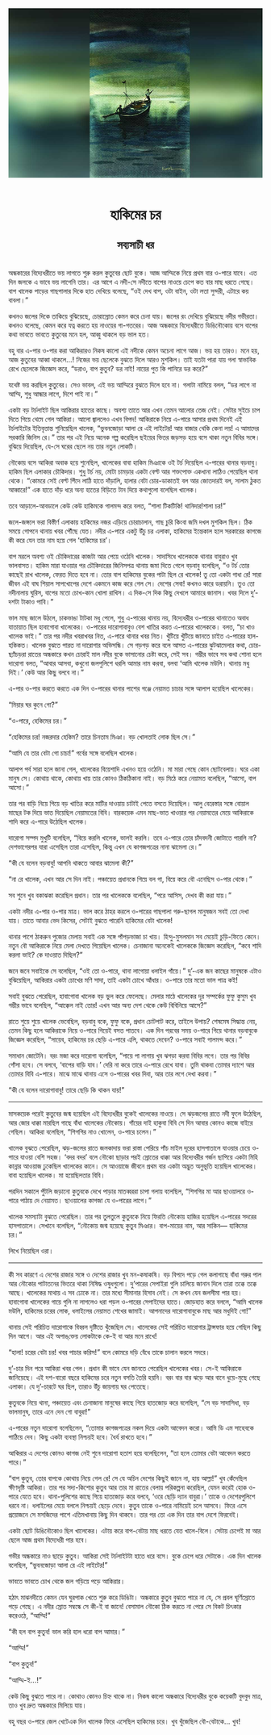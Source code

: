 <div align=center> <img src="../../metadata/images/rabibasariya/হাকিমের-চর-সব্যসাচী-ধর.jpg" align="center"></div><br><h1 align=center>হাকিমের চর</h1>
<h2 align=center>সব্যসাচী ধর</h2><br>অন্ধকারের বিদ্যেধরীতে ভয় লাগতে শুরু করল কুতুবের ছোট বুকে। আজ আম্মিকে নিয়ে প্রথম বার ও-পারে যাবে। এত দিন জলকে এ ভাবে ভয় লাগেনি তার। এর আগে এ নদী-সে নদীতে বাপের নাওয়ে চেপে কত বার মাছ ধরতে গেছে। বাপ খালেক পাড়ের গাছপালার দিকে হাত দেখিয়ে বলেছে, “ওই দেখ বাপ, ওটা বাইন, ওটা লতা সুন্দরী, এটারে কয় বাবলা।”

কখনও জলের দিকে তাকিয়ে বুঝিয়েছে, চোরাস্রোত কেমন করে চেনা যায়। জলের রং দেখিয়ে বুঝিয়েছে নদীর গভীরতা। কখনও বলেছে, কেমন করে যত্ন করতে হয় নাওয়ের গা-গতরের। আজ অন্ধকারে বিদ্যেধরীতে ডিঙিনৌকোয় বসে বাপের কথা ভাবতে ভাবতে কুতুবের মনে হল, আব্বু থাকলে বড় ভাল হত।

বহু বার এ-পার ও-পার করা আকিরারও নিকষ কালো এই নদীকে কেমন অচেনা লাগে আজ। ভয় হয় তারও। মনে হয়, আজ কুতুবের আব্বা থাকলে...! নিজের ভয় ছেলেকে বুঝতে দিলে আরও মুশকিল। তাই যতটা পারা যায় গলা স্বাভাবিক রেখে ছেলেকে জিজ্ঞেস করে, “ডরাও, বাপ কুতুব? ডর নাই! নায়ের পুত কি পানিরে ডর করে?”

যথেষ্ট ভয় করছিল কুতুবের। সেও ভাবল, এই ভয় আম্মিরে বুঝতে দিলে হবে না। গলাটা নামিয়ে বলল, “ডর লাগে না আম্মি, শুধু আন্ধার লাগে, দিশে পাই না।”

একটা বড় টর্চলাইট ছিল আকিরার হাতের কাছে। অবশ্য তাতে আর এখন তেমন আলোর তেজ নেই। সেটার সুইচে চাপ দিতে গিয়ে থেমে গেল আকিরা। আলো জ্বাললেও এখন বিপদ! আকিরাকে নিয়ে এ-পারে আসার প্রথম দিনেই এই টর্চলাইটের ইতিবৃত্তান্ত শুনিয়েছিল খালেক, “ভুবনজোড়া আলা রে এই লাইটের! আর বাজার থেকি কেনা লয়! এ আমাদের সরকারি জিনিস রে।” তার পর এই নিয়ে অনেক গল্প করেছিল ছইয়ের ভিতর জড়সড় হয়ে বসে থাকা নতুন বিবির সঙ্গে। বুঝিয়ে দিয়েছিল, যে-সে ঘরের ছেলে নয় তার নতুন লোকটি।

নৌকোয় বসে আকিরা অবাক হয়ে শুনেছিল, খালেকের বাবা হাকিম মিঞাকে ওই টর্চ দিয়েছিল এ-পারের থানার বড়বাবু। হাকিম ছিল এলাকার চৌকিদার। শুধু টর্চ নয়, মোটা চামড়ার একটা বেল্ট আর শক্তপোক্ত একখানা লাঠিও পেয়েছিল থানা থেকে। “কোমরে সেই বেল্ট পিঁদে লাঠি হাতে দাঁড়ালি, হালার বেটা চোর-ডাকাতই বল আর জোতদারই বল, সালাম ঠুকত আব্বারে!” এক হাতে দাঁড় ধরে অন্য হাতের বিড়িতে টান দিয়ে কথাগুলো বলেছিল খালেক।

তবে আড়ালে-আবডালে কেউ কেউ হাকিমকে গালমন্দ করে বলত, “শালা টিকটিকি! থানিদার!শালা চর!”

জলে-জঙ্গলে ভরা বিস্তীর্ণ এলাকায় হাকিমের নজর এড়িয়ে চোরাচালান, গাছ চুরি কিংবা জমি দখল মুশকিল ছিল। ঠিক সময়ে গোপনে থানায় খবর পৌঁছে যেত। নদীর এ-পারে একটু উঁচু চর এলাকা, হাকিমের ইন্তেকাল হলে সরকারের কাগজে কী করে যেন তার নাম হয়ে গেল ‘হাকিমের চর’।

বাপ মরলে অবশ্য ওই চৌকিদারের কাজটা আর পেয়ে ওঠেনি খালেক। সাদাসিধে খালেককে থানার বাবুরাও খুব ভালবাসত। হাকিম মারা যাওয়ার পর চৌকিদারের জিনিসপত্র থানায় জমা দিতে গেলে বড়বাবু বলেছিল, “ও টর্চ তোর কাছেই রাখ খালেক, ফেরত দিতে হবে না। তোর বাপ হাকিমের বুকের পাটা ছিল রে খালেক! তু তো একটা গাধা রে! সারা জীবন এই বাঘ শিয়াল সাপখোপের দেশে একমনে কাজ করে গেল সে। দেশের সেবা! কখনও কারে ডরায়নি। তুও তো নদীনালায়  ঘুরিস, বাপের মতো চোখ-কান খোলা রাখিস। এ দিক-সে দিক কিছু দেখলে আমারে জানাস। খবর দিলে দু’-দশটা টাকাও পাবি।”

ভাল মাছ জালে উঠলে, চাকভাঙা টাটকা মধু পেলে, শুধু এ-পারের থানায় নয়, বিদ্যেধরীর ও-পারের থানাতেও অবাধ যাতায়াত ছিল হাবাগোবা খালেকের। ও-পারের দারোগাবাবুও বেশ খাতির করত এ-পারের খালেককে। বলত, “চা খাও খালেক ভাই।” তার পর নদীর খবরাখবর নিত, এ-পারে থানার খবর নিত। খুঁটিয়ে খুঁটিয়ে জানতে চাইত এ-পারের হাল-হকিকত। খালেক বুঝতে পারত না দারোগার অভিসন্ধি। সে গড়গড় করে বলে আসত এ-পারের ঝুটঝামেলার কথা, চোর-ছ্যাঁচড়রা রাতের অন্ধকারে কখন চোরাই মাল নদীর বুকে ভাসানোর চেষ্টা করে, সেই সব। গম্ভীর ভাবে সব কথা শোনা হলে দারোগা বলত, “আবার আসবা, কখুনো জলপুলিশে ধরলি আমার নাম করবা, বলবা ‘আমি খালেক মউলি। থানায় মধু দিই।’ কেউ আর কিছু বলবে না।”

এ-পার ও-পার করতে করতে এক দিন ও-পারের থানার পাশের গঞ্জে নেয়ামত চাচার সঙ্গে আলাপ হয়েছিল খালেকের।

“মিয়ার ঘর কুনে গো?”

“ও-পারে, হেকিমের চর।”

“হেকিমের চর! নজরদার হেকিম? তারে চিনতাম মিঞা। বড় খোলতাই লোক ছিল সে।”

“আমি যে তার বেটা গো চাচা!” গর্বের সঙ্গে বলেছিল খালেক।

আলাপ পর্ব সারা হলে জানা গেল, খালেকের বিয়েশাদি এখনও হয়ে ওঠেনি। মা মারা গেছে কোন ছোটবেলায়। ঘরে একা মানুষ সে। কোথায় থাকে, কোথায় খায় তার কোনও ঠিকঠিকানা নাই। বড় মিঠে করে নেয়ামত বলেছিল, “আসো, বাপ আসো।”

তার পর বাড়ি নিয়ে গিয়ে বড় খাতির করে মাটির দাওয়ায় চাটাই পেতে বসতে দিয়েছিল। আলু বেরেস্তার সঙ্গে বোয়াল মাছের টক দিয়ে ভাত দিয়েছিল নেয়ামতের বিবি। বারকয়েক এমন মাছ-ভাত খাওয়ার পর নেয়ামতের মেয়ে আকিরাকে শাদি করে এ-পারে উঠেছিল খালেক।

দারোগা সম্পদ মুখুটি বলেছিল, “বিয়ে করলি খালেক, ভালই করলি। তবে এ-পারে তোর চাঁদবদনী জোটাতে পারলি না? দেশভাগেরপর যারা এসেছিল তারা এসেছিল, কিন্তু এখন যে কাগজপত্রের নানা ঝামেলা রে।”

“কী যে বলেন বড়বাবু! আপনি থাকতে আবার ঝামেলা কী?”

“না রে খালেক, এখন আর সে দিন নাই। পঞ্চায়েত প্রধানকে গিয়ে বল গা, বিয়ে করে বৌ এনেছিস ও-পার থেকে।”

সব শুনে খুব বকাঝকা করেছিল প্রধান। তার পর খালেককে বলেছিল, “পরে আসিস, দেখব কী করা যায়।”

একটা নদীর এ-পার ও-পার মাত্র। ভাল করে ঠাহর করলে ও-পারের গাছপালা গরু-ছাগল মানুষজন সবই তো দেখা যায়। তাতে আবার ভেদ কিসের, সেটাই বুঝতে পারেনি হাকিমের বেটা খালেক!

থানার পাশে ঠাকরুন পুজোর মেলায় সবাই এক সঙ্গে পাঁপড়ভাজা চা খায়। হিন্দু-মুসলমান সব মেয়েই চুড়ি-ফিতে কেনে। নতুন বৌ আকিরাকে নিয়ে মেলা দেখতে গিয়েছিল খালেক। চেনাজানা অনেকেই খালেককে জিজ্ঞেস করেছিল, “কবে শাদি করলা ভাই? কে দাওয়াত দিছিল?”

জনে জনে সবাইকে সে বলেছিল, “ওই তো ও-পারে, থানা লাগোয়া ধলাইল গাঁয়ে।” দু’-এক জন কাছের মানুষকে এটাও বুঝিয়েছিল, আকিরার একটা চোখের মণি সাদা, তাই একটা চোখে আঁধার। ও-পারে তার মতো ভাল পাত্র কই!

সবাই বুঝতে পেরেছিল, হাবাগোবা খালেক বড় ভুল করে ফেলেছে। মেলার মাঠে খালেকের দূর সম্পর্কের ফুফু কুসুম খুব গম্ভীর ভাবে বলেছিল, “আক্কেল নাই তোর! এখন আর অন্য দেশ থেকে কেউ বিবিনিয়ে আসে?”

রাতে শুয়ে শুয়ে খালেক ভেবেছিল, বড়বাবু বকে, ফুফু বকে, প্রধান চোটপাট করে, তাইলে উপায়? শেষমেষ সিদ্ধান্ত নেয়, তেমন কিছু হলে আকিরাকে নিয়ে ও-পারে গিয়েই বসত পাতবে। এক দিন পরবের সময় ও-পারে গিয়ে থানার বড়বাবুকে জিজ্ঞেস করেছিল, “সায়েব, হাকিমের চর ছেড়ি এ-পারে এলি, থাকতে দেবেন? ও-পারে সবাই গালমন্দ করে।”

সমাধান জোটেনি। বরং মজা করে দারোগা বলেছিল, “পায়ে পা লাগায় খুব ঝগড়া করবা বিবির লগে। তার পর বিবির গোঁসা হবে। সে বলবে, ‘বাপের বাড়ি যাব।’ দেরি না করে তারে এ-পারে রেখে যাবা। তুমি থাকবা তোমার দ্যাশে আর তোমার বিবি এ-পারে। মাঝে মাঝে থানায় এসে ও-পারের খবর দিবা, আর তার লগে দেখা করবা।”

“কী যে বলেন দারোগাবাবু! তারে ছেড়ি কি থাকন যায়!”

*****

মাসকয়েক পরেই কুতুবের জন্ম হয়েছিল এই বিদ্যেধরীর বুকেই খালেকের নাওয়ে। সে ঝড়জলের রাতে নদী ফুলে উঠেছিল, আর জোর ধাক্কা মারছিল গাছে বাঁধা খালেকের নৌকোয়। গাঁয়ের দাই হাকুবা বিবি সে দিন আবার কোনও কাজে বাইরে গেছিল। আকিরা বলেছিল, “শিগগির নাও খোলেন, ও-পারে চলেন।”

খালেক বুঝতে পেরেছিল, ঝড়-জলের রাতে জলকাদায় ভরা রাস্তা পেরিয়ে পাঁচ মাইল দূরের হাসপাতালে যাওয়ার চেয়ে ও-পারে যাওয়া বেশি সহজ। ‘বদর বদর’ বলে নৌকো ছাড়ার পরই স্রোতের ধাক্কা আর বিদ্যেধরীর গর্জন ছাপিয়ে একটা মিহি কান্নার আওয়াজ ঢুকেছিল খালেকের কানে। সে আওয়াজে জীবনে প্রথম বার একটা অদ্ভুত অনুভূতি হয়েছিল খালেকের। বাবা হয়েছিল খালেক। মা হয়েছিলতার বিবি।

পরদিন সকালে পুঁটলি জড়ানো কুতুবকে দেখে পাড়ার মাতব্বররা চাপা গলায় বলেছিল, “শিগগির মা আর ছাওয়ালরে ও-পারে পাঠায় দে নেয়ামত। ছাওয়ালের কাগজা যে ও-পারের লাগে।”

খালেক সমস্যাটা বুঝতে পেরেছিল। তার পর তুলতুলে কুতুবকে নিয়ে ফিরতি নৌকোয় হাজির হয়েছিল এ-পারের সদরের হাসপাতালে। সেখানে বলেছিল, “নৌকোয় জন্ম হয়েছে কুতুব মিঞার। বাপ-মায়ের নাম, আর সাকিন— হাকিমের চর।”

লিখে নিয়েছিল ওরা।

*****

কী সব কারণে এ দেশের রাজার সঙ্গে ও দেশের রাজার খুব মন-কষাকষি। বড় বিপদে পড়ে গেল কলাগাছে বাঁধা গরুর পাল আর নৌকোর পাটাতনের ভিতরে থাকা নিষিদ্ধ ওষুধগুলো। দু’পারের সেপাইরা গুলি চালিয়ে জানান দিলে তারা তক্কে তক্কে আছে। খালেকের মাথায় এ সব ঢোকে না। তার মধ্যে সীমানার হিসাব নেই। সে কখন যেন জলসীমা পার হয়। হাবাগোবা খালেকের গায়ে গুলি না লাগলেও ধরা পড়ল ও-পারের সেপাইদের হাতে। জোড়হাত করে বললে, “আমি খালেক মউলি, হাকিমের চরের লোক, ধলাইলের নেয়ামত শেখের জামাই। আপনাদের দারোগাবাবুকে মাছ আর মধুদিই গো!”

থানায় সেই পরিচিত দারোগাকে বিহ্বল দৃষ্টিতে খুঁজেছিল সে। খালেকের সেই পরিচিত দারোগার ট্রান্সফার হয়ে গেছিল কিছু দিন আগে। আর এই অপাঙ্‌ক্তেয় লোকটাকে কে-ই বা আর মনে রাখে!

“হালা! চরের বেটা চর! খবর পাচার করিস!” বলে কোমরে দড়ি বেঁধে তাকে চালান করলে সদরে।

দু’-চার দিন পরে আকিরা খবর পেল। প্রধান কী ভাবে যেন জানতে পেরেছিল খালেকের খবর। সে-ই আকিরাকে জানিয়েছে। এই দশ-বারো বছরে হাকিমের চরে নতুন বসতি তৈরি হয়নি। বরং বার বার ঝড়ে আর বানে ধুয়ে-মুছে গেছে এলাকা। যে দু’-চারটে ঘর ছিল, তারাও উঁচু জায়গায় ঘর পেতেছে।

কুতুবকে নিয়ে থানা, পঞ্চায়েত এবং চেনাজানা মানুষের কাছে গিয়ে হাতজোড় করে বলেছিল, “সে বড় সাদাসিধা, বড় ভালমানুষ, তারে এনে দেন গো বাবুরা!”

এ-পারের নতুন দারোগা বলেছিলেন, “তোমার কাগজপত্রের নকল দিয়ে একটা আবেদন করো। আমি ডি এম সাহেবকে পাঠিয়ে দেব। কিছু একটা ব্যবস্থা নিশ্চয়ই হবে। ধৈর্য রাখতে হবে।”

আকিরার এ দেশের কোনও কাগজ নেই শুনে দারোগা হতাশ হয়ে বলেছিলেন, “তা হলে তোমার বেটা আবেদন করতে পারে।”

“বাপ কুতুব, তোর বাপকে কোথায় নিয়ে গেল রে! সে যে অচিন দেশের কিছুই জানে না, হায় আল্লা!” খুব কেঁদেছিল ক্ষীণদৃষ্টি আকিরা। তার পর সদ্য-কিশোর কুতুব আর তার মা রাতের বেলায় পরিকল্পনা করেছিল, যেমন করেই হোক ও-পারে যেতে হবে। থানা-পুলিশের কাছে গিয়ে হাতজোড় করে বলবে, ‘ওরে ছেড়ি দ্যান বাবুরা।’ তাকে ও দেশেরপুলিশে ধরবে না। ধলাইলের মেয়ে বললে নিশ্চয়ই ছেড়ে দেবে। কুতুব তাকে ও-পারে নামিয়েই চলে আসবে। ফিরে এসে প্রয়োজনে সে মসজিদের পাশে এতিমখানায় কিছু দিন থাকবে। তার পর তো এক দিন তার বাপ দেশে ফিরবেই।

একটা ছোট ডিঙিনৌকোও ছিল খালেকের। এটায় করে বাপ-বেটায় মাছ ধরতে যেত খালে-বিলে। সেটায় চেপেই মা আর ছেলে আজ প্রথম বিদ্যেধরী পার হবে।

গভীর অন্ধকারে নাও ছাড়ে কুতুব। আকিরা সেই টর্চলাইটটা হাতে ধরে বসে। বুকে চেপে ধরে সেটাকে। এক দিন খালেক বলেছিল, “ভুবনজোড়া আলা রে এই লাইটের!”

ভাবতে ভাবতে চোখ থেকে জল গড়িয়ে পড়ে আকিরার।

হঠাৎ মাঝনদীতে কেমন যেন ঘুরপাক খেতে শুরু করে ডিঙিটা। অন্ধকারে কুতুব বুঝতে পারে না যে, সে প্রবল ঘূর্ণিস্রোতে পড়ে গেছে। এ নদীর স্রোত সম্বন্ধে সে কী-ই বা জানে! বেসামাল নৌকো ঠিক করতে না পেরে সে বিকট চিৎকার করেওঠে, “আম্মি!”

“কী হল বাপ কুতুব! ভাল করি হাল ধরো বাপ আমার।”

“আম্মি!”

“বাপ কুতুব!”

“আম্মি-ই...!”

কেউ কিছু বুঝতে পারে না। কোথাও কোনও চিহ্ন থাকে না। নিকষ কালো অন্ধকারে বিদ্যেধরীর বুকে কয়েকটি বুদবুদ মাত্র, তাও খুব দ্রুত অন্ধকারে মিলিয়ে যায়।

বহু বছর ও-পারে জেল খেটেএক দিন খালেক ফিরে এসেছিল হাকিমের চরে। খুব খুঁজেছিল বৌ-বেটাকে... খুব!